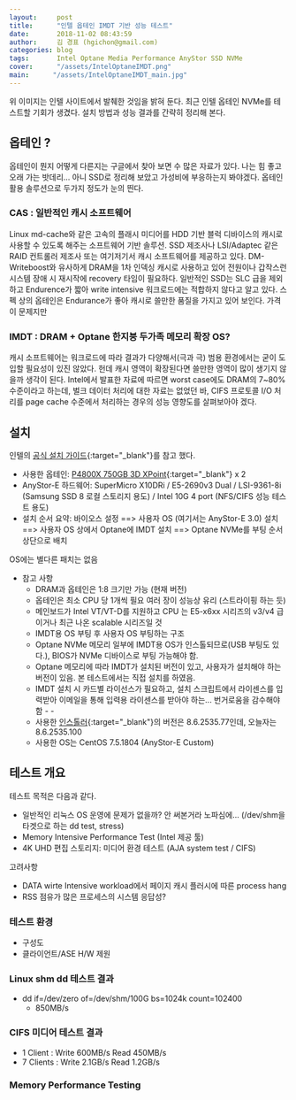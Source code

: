 ```yaml
---
layout:     post
title:      "인텔 옵테인 IMDT 기반 성능 테스트"
date:       2018-11-02 08:43:59
author:     김 경표 (hgichon@gmail.com)
categories: blog
tags:       Intel Optane Media Performance AnyStor SSD NVMe
cover:      "/assets/IntelOptaneIMDT.png"
main:      "/assets/IntelOptaneIMDT_main.jpg"
---
```


위 이미지는 인텔 사이트에서 발췌한 것임을 밝혀 둔다.
최근 인텔 옵테인 NVMe를 테스트할 기회가 생겼다. 설치 방법과 성능 결과를 간략히 정리해 본다.

## 옵테인 ?

옵테인이 뭔지 어떻게 다른지는 구글에서 찾아 보면 수 많은 자료가 있다.
나는 힘 좋고 오래 가는 밧데리... 아니 SSD로 정리해 보았고 가성비에 부응하는지 봐야겠다.
옵테인 활용 솔루션으로 두가지 정도가 눈의 띈다.

### CAS : 일반적인 캐시 소프트웨어

Linux md-cache와 같은 고속의 플래시 미디어를 HDD 기반 블럭 디바이스의 캐시로 사용할 수 있도록 해주는 소프트웨어 기반 솔루션.
SSD 제조사나 LSI/Adaptec 같은 RAID 컨트롤러 제조사 또는 여기저기서 캐시 소프트웨어를 제공하고 있다.
DM-Writeboost와 유사하게 DRAM을 1차 인덱싱 캐시로 사용하고 있어 전원이나 갑작스런 시스템 장애 시 재시작에 recovery 타임이 필요하다.
일반적인 SSD는 SLC 급을 제외하고 Endurence가 짧아 write intensive 워크로드에는 적합하지 않다고 알고 있다.
스펙 상의 옵테인은 Endurance가 좋아 캐시로 쓸만한 품질을 가지고 있어 보인다. 가격이 문제지만

###  IMDT : DRAM + Optane 한지붕 두가족 메모리 확장 OS?

캐시 소프트웨어는 워크로드에 따라 결과가 다양해서(극과 극) 범용 환경에서는 굳이 도입할 필요성이 있진 않았다.
헌데 캐시 영역이 확장된다면 쓸만한 영역이 많이 생기지 않을까 생각이 된다.
Intel에서 발표한 자료에 따르면 worst case에도 DRAM의 7~80% 수준이라고 하는데, 벌크 데이터 처리에 대한 자료는 없었던 바,
CIFS 프로토콜 I/O 처리를 page cache 수준에서 처리하는 경우의 성능 영향도를 살펴보아야 겠다.

## 설치

인텔의 [공식 설치 가이드](https://www.intel.com/content/dam/support/us/en/documents/memory-and-storage/intel-mdt-setup-guide.pdf){:target="_blank"}를 참고 했다.

* 사용한 옵테인: [P4800X 750GB 3D XPoint](https://www.intel.com/content/www/us/en/products/memory-storage/solid-state-drives/data-center-ssds/optane-dc-p4800x-series/p4800x-750gb-aic.html){:target="_blank"} x 2
* AnyStor-E 하드웨어: SuperMicro X10DRi / E5-2690v3 Dual / LSI-9361-8i (Samsung SSD 8 로컬 스토리지 용도) / Intel 10G 4 port (NFS/CIFS 성능 테스트 용도)
* 설치 순서 요약: 바이오스 설정 ==> 사용자 OS (여기서는 AnyStor-E 3.0) 설치 ==> 사용자 OS 상에서 Optane에 IMDT 설치 ==> Optane NVMe를 부팅 순서 상단으로 배치

OS에는 별다른 패치는 없음

* 참고 사항
  * DRAM과 옵테인은 1:8 크기만 가능 (현재 버전)
  * 옵테인은 최소 CPU 당 1개씩 필요 여러 장이 성능상 유리 (스트라이핑 하는 듯)
  * 메인보드가 Intel VT/VT-D를 지원하고 CPU 는 E5-x6xx 시리즈의 v3/v4 급이거나 최근 나온 scalable 시리즈일 것
  * IMDT용 OS 부팅 후 사용자 OS 부팅하는 구조
  * Optane NVMe 메모리 일부에 IMDT용 OS가 인스톨되므로(USB 부팅도 있다.), BIOS가 NVMe 디바이스로 부팅 가능해야 함.
  * Optane 메모리에 따라 IMDT가 설치된 버전이 있고, 사용자가 설치해야 하는 버전이 있음. 본 테스트에서는 직접 설치를 하였음.
  * IMDT 설치 시 카드별 라이선스가 필요하고, 설치 스크립트에서 라이센스를 입력받아 이메일을 통해 입력용 라이센스를 받아야 하는... 번거로움을 감수해야 함 - -
  * 사용한 [인스톨러](http://memorydrv.com/downloads/latest/){:target="_blank"}의 버전은 8.6.2535.77인데, 오늘자는 8.6.2535.100
  * 사용한 OS는 CentOS 7.5.1804 (AnyStor-E Custom)

## 테스트 개요

테스트 목적은 다음과 같다.

* 일반적인 리눅스 OS 운영에 문제가 없을까? 안 써본거라 노파심에... (/dev/shm을 타겟으로 하는 dd test, stress)
* Memory Intensive Performance Test (Intel 제공 툴)
* 4K UHD 편집 스토리지: 미디어 환경 테스트  (AJA system test / CIFS)

고려사항

* DATA wirte Intensive workload에서 페이지 캐시 플러시에 따른 process hang
* RSS 점유가 많은 프로세스의 시스템 응답성?

### 테스트 환경

* 구성도
* 클라이언트/ASE H/W 제원

### Linux shm dd 테스트 결과

* dd if=/dev/zero of=/dev/shm/100G bs=1024k count=102400
  * 850MB/s

### CIFS 미디어 테스트 결과

* 1 Client  : Write 600MB/s Read 450MB/s
* 7 Clients : Write 2.1GB/s Read 1.2GB/s

### Memory Performance Testing
